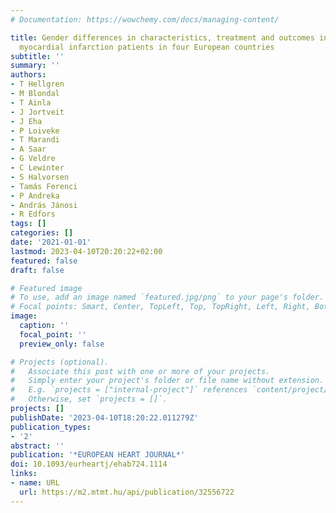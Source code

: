 ```yaml
---
# Documentation: https://wowchemy.com/docs/managing-content/

title: Gender differences in characteristics, treatment and outcomes in ST elevation
  myocardial infarction patients in four European countries
subtitle: ''
summary: ''
authors:
- T Hellgren
- M Blondal
- T Ainla
- J Jortveit
- J Eha
- P Loiveke
- T Marandi
- A Saar
- G Veldre
- C Lewinter
- S Halvorsen
- Tamás Ferenci
- P Andreka
- András Jánosi
- R Edfors
tags: []
categories: []
date: '2021-01-01'
lastmod: 2023-04-10T20:20:22+02:00
featured: false
draft: false

# Featured image
# To use, add an image named `featured.jpg/png` to your page's folder.
# Focal points: Smart, Center, TopLeft, Top, TopRight, Left, Right, BottomLeft, Bottom, BottomRight.
image:
  caption: ''
  focal_point: ''
  preview_only: false

# Projects (optional).
#   Associate this post with one or more of your projects.
#   Simply enter your project's folder or file name without extension.
#   E.g. `projects = ["internal-project"]` references `content/project/deep-learning/index.md`.
#   Otherwise, set `projects = []`.
projects: []
publishDate: '2023-04-10T18:20:22.011279Z'
publication_types:
- '2'
abstract: ''
publication: '*EUROPEAN HEART JOURNAL*'
doi: 10.1093/eurheartj/ehab724.1114
links:
- name: URL
  url: https://m2.mtmt.hu/api/publication/32556722
---
```

